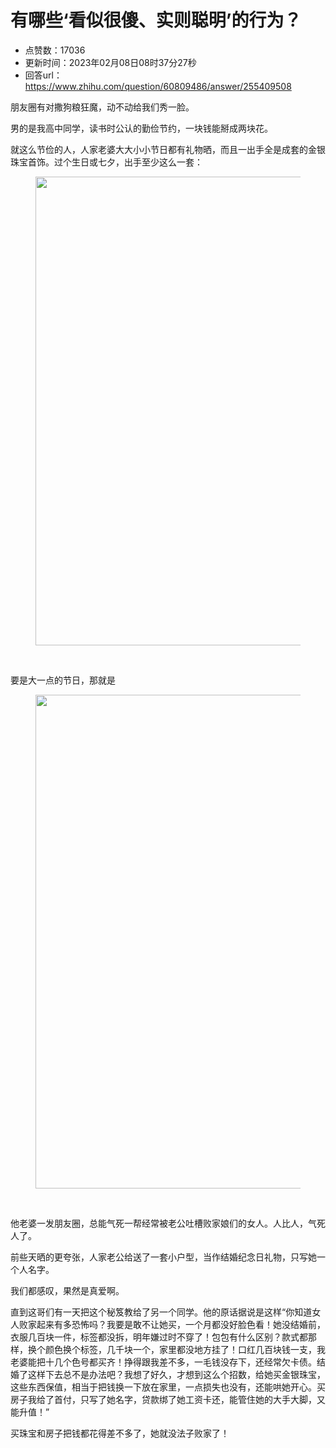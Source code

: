 # 有哪些‘看似很傻、实则聪明’的行为？
- 点赞数：17036
- 更新时间：2023年02月08日08时37分27秒
- 回答url：https://www.zhihu.com/question/60809486/answer/255409508
<body>
 <p data-pid="ps2cXF8Z">朋友圈有对撒狗粮狂魔，动不动给我们秀一脸。</p>
 <p data-pid="Ixv365Xx">男的是我高中同学，读书时公认的勤俭节约，一块钱能掰成两块花。</p>
 <p data-pid="1zrtPacV">就这么节俭的人，人家老婆大大小小节日都有礼物晒，而且一出手全是成套的金银珠宝首饰。过个生日或七夕，出手至少这么一套：</p>
 <figure>
  <img data-rawheight="750" src="https://picx.zhimg.com/50/v2-7351b6ea53a163e54e97ed91c394e535_720w.jpg?source=1940ef5c" data-rawwidth="750" data-original-token="v2-7351b6ea53a163e54e97ed91c394e535" class="origin_image zh-lightbox-thumb" width="750" data-original="https://picx.zhimg.com/v2-7351b6ea53a163e54e97ed91c394e535_r.jpg?source=1940ef5c">
 </figure>
 <br>
 <p data-pid="eGg25YYJ">要是大一点的节日，那就是</p>
 <figure>
  <img data-rawheight="1185" src="https://pic1.zhimg.com/50/v2-831f4e39653e09376710207c2c759fcc_720w.jpg?source=1940ef5c" data-rawwidth="790" data-original-token="v2-831f4e39653e09376710207c2c759fcc" class="origin_image zh-lightbox-thumb" width="790" data-original="https://pic1.zhimg.com/v2-831f4e39653e09376710207c2c759fcc_r.jpg?source=1940ef5c">
 </figure>
 <br>
 <p data-pid="1EWh7ASq">他老婆一发朋友圈，总能气死一帮经常被老公吐槽败家娘们的女人。人比人，气死人了。</p>
 <p data-pid="9dFYM4eN">前些天晒的更夸张，人家老公给送了一套小户型，当作结婚纪念日礼物，只写她一个人名字。</p>
 <p data-pid="cjbTQB-t">我们都感叹，果然是真爱啊。</p>
 <p data-pid="ifueWhNT">直到这哥们有一天把这个秘笈教给了另一个同学。他的原话据说是这样“你知道女人败家起来有多恐怖吗？我要是敢不让她买，一个月都没好脸色看！她没结婚前，衣服几百块一件，标签都没拆，明年嫌过时不穿了！包包有什么区别？款式都那样，换个颜色换个标签，几千块一个，家里都没地方挂了！口红几百块钱一支，我老婆能把十几个色号都买齐！挣得跟我差不多，一毛钱没存下，还经常欠卡债。结婚了这样下去总不是办法吧？我想了好久，才想到这么个招数，给她买金银珠宝，这些东西保值，相当于把钱换一下放在家里，一点损失也没有，还能哄她开心。买房子我给了首付，只写了她名字，贷款绑了她工资卡还，能管住她的大手大脚，又能升值！”</p>
 <p data-pid="fR9dvH1J">买珠宝和房子把钱都花得差不多了，她就没法子败家了！</p>
</body>
